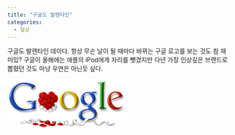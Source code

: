 ```yaml
---
title: "구글도 발렌타인"
categories:
  - 일상
---
```


구글도 발렌타인 데이다. 항상 무슨 날이 될 때마다 바뀌는 구글 로고를 보는 것도 참 재미있? 구글이 올해에는 애플의 iPod에게 자리를 뺏겼지만 다년 가장 인상깊은 브랜드로 뽑혔던 것도 마냥 우연은 아닌듯 싶다.

![](/assets/images/posts/2005/02/fk200000000073.gif)
